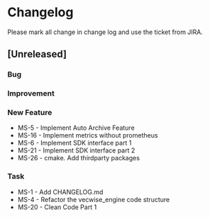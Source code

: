 # Changelog

Please mark all change in change log and use the ticket from JIRA.

## [Unreleased]

### Bug

### Improvement

### New Feature

- MS-5 - Implement Auto Archive Feature
- MS-16 - Implement metrics without prometheus
- MS-6 - Implement SDK interface part 1
- MS-21 - Implement SDK interface part 2
- MS-26 - cmake. Add thirdparty packages

### Task

- MS-1 - Add CHANGELOG.md
- MS-4 - Refactor the vecwise_engine code structure
- MS-20 - Clean Code Part 1
